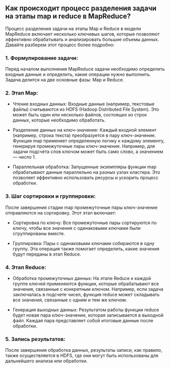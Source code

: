 ## Как происходит процесс разделения задачи на этапы map и reduce в MapReduce?

Процесс разделения задачи на этапы Map и Reduce в модели MapReduce включает несколько ключевых шагов, которые позволяют эффективно обрабатывать и анализировать большие объемы данных. Давайте разберем этот процесс более подробно:

### 1. Формулирование задачи:

Перед началом выполнения MapReduce задачи необходимо определить входные данные и определить, какие операции нужно выполнить. Задача делится на две основные фазы: Map и Reduce.

### 2. Этап Map:

- Чтение входных данных: Входные данные (например, текстовые файлы) считываются из HDFS (Hadoop Distributed File System). Это может быть один или несколько файлов, состоящих из строк данных, которые необходимо обработать.

- Разделение данных на ключ-значение: Каждый входной элемент (например, строка текста) преобразуется в пару ключ-значение. Функция map применяет определенную логику к каждому элементу, генерируя промежуточные пары ключ-значение. Например, для задачи подсчета слов ключом может быть само слово, а значением — число 1.

- Параллельная обработка: Запущенные экземпляры функции map обрабатывают данные параллельно на разных узлах кластера. Это позволяет эффективно использовать ресурсы и ускорить процесс обработки.

### 3. Шаг сортировки и группировки:

После завершения стадии map промежуточные пары ключ-значение отправляются на сортировку. Этот этап включает:

- Сортировка по ключу: Все промежуточные пары сортируются по ключу, чтобы все значения с одинаковыми ключами были сгруппированы вместе.

- Группировка: Пары с одинаковыми ключами собираются в одну группу. Эта операция также помогает определить, какие значения будут переданы в этап Reduce.

### 4. Этап Reduce:

- Обработка промежуточных данных: На этапе Reduce к каждой группе ключей применяются функции, которые обрабатывают все значения, связанные с конкретным ключом. Например, если задача заключалась в подсчете чисел, функция reduce может складывать все значения, связанные с одним и тем же ключом.

- Генерация выходных данных: Результатом работы функции reduce будет новая пара ключ-значение, которая записывается в выходной файл. Каждая пара представляет собой итоговые данные после обработки.

### 5. Запись результатов:

После завершения обработка данных, результаты записи, как правило, также осуществляется в HDFS, где они могут быть использованы для дальнейшего анализа или обработки.